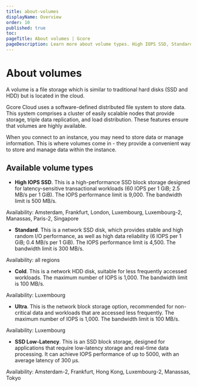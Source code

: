 ```yaml
---
title: about-volumes
displayName: Overview
order: 10
published: true
toc:
pageTitle: About volumes | Gcore
pageDescription: Learn more about volume types. High IOPS SSD, Standard, Cold, Ultra, and SSD Low-Latency. Choose the cloud storage for various data and workloads.
---
```

# About volumes

A volume is a file storage which is similar to traditional hard disks (SSD and HDD) but is located in the cloud.

Gcore Cloud uses a software-defined distributed file system to store data. This system comprises a cluster of easily scalable nodes that provide storage, triple data replication, and load distribution. These features ensure that volumes are highly available.

 When you connect to an instance, you may need to store data or manage information. This is where volumes come in - they provide a convenient way to store and manage data within the instance.

 ## Available volume types 
 
* **High IOPS SSD**. This is a high-performance SSD block storage designed for latency-sensitive transactional workloads (60 IOPS per 1 GiB; 2.5 MB/s per 1 GiB). The IOPS performance limit is 9,000. The bandwidth limit is 500 MB/s.

Availability: Amsterdam, Frankfurt, London, Luxembourg, Luxembourg-2, Manassas, Paris-2, Singapore

* **Standard**. This is a network SSD disk, which provides stable and high random I/O performance, as well as high data reliability (6 IOPS per 1 GiB; 0.4 MB/s per 1 GiB). The IOPS performance limit is 4,500. The bandwidth limit is 300 MB/s.

Availability: all regions

* **Cold**. This is a network HDD disk, suitable for less frequently accessed workloads. The maximum number of IOPS is 1,000. The bandwidth limit is 100 MB/s.

Availability: Luxembourg

* **Ultra**. This is the network block storage option, recommended for non-critical data and workloads that are accessed less frequently. The maximum number of IOPS is 1,000. The bandwidth limit is 100 MB/s.

Availability: Luxembourg

* **SSD Low-Latency**. This is an SSD block storage, designed for applications that require low-latency storage and real-time data processing. It can achieve IOPS performance of up to 5000, with an average latency of 300 µs.

Availability: Amsterdam-2, Frankfurt, Hong Kong, Luxembourg-2, Manassas, Tokyo